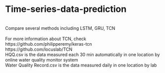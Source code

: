 # Time-series-data-prediction
 <br>
Compare several methods including LSTM, GRU, TCN <br><br>
For more information about TCN, check https://github.com/philipperemy/keras-tcn<br>https://github.com/locuslab/TCN<br>
HQQ.csv is the data measured each 30 min automatically in one location by online water quality monitor system<br>
Water Quality Record.csv is the data measured daily in one location by lab
